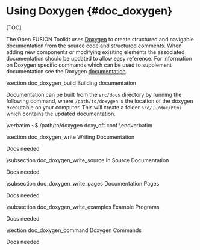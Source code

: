 Using Doxygen    {#doc_doxygen}
=============

[TOC]

The Open FUSION Toolkit uses [Doxygen](https://www.stack.nl/~dimitri/doxygen/) to create structured and
navigable documentation from the source code and structured comments. When adding
new components or modifying exisiting elements the associated documentation should be
updated to allow easy reference. For information on Doxygen specific commands which can
be used to supplement documentation see the Doxygen
[documentation](https://www.stack.nl/~dimitri/doxygen/manual/commands.html).

\section doc_doxygen_build Building documentation

Documentation can be built from the `src/docs` directory by running the following command,
where `/path/to/doxygen` is the location of the doxygen executable on your computer. This
will create a folder `src/../doc/html` which contains the updated documentation.

\verbatim
~$ /path/to/doxygen doxy_oft.conf
\endverbatim

\section doc_doxygen_write Writing Documentation

Docs needed

\subsection doc_doxygen_write_source In Source Documentation

Docs needed

\subsection doc_doxygen_write_pages Documentation Pages

Docs needed

\subsection doc_doxygen_write_examples Example Programs

Docs needed

\section doc_doxygen_command Doxygen Commands

Docs needed
